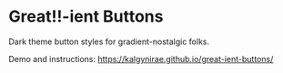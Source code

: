 # Great‼-ient Buttons

Dark theme button styles for gradient-nostalgic folks.

Demo and instructions: https://kalgynirae.github.io/great-ient-buttons/
